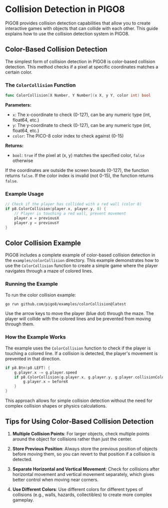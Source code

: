 # Collision Detection in PIGO8

PIGO8 provides collision detection capabilities that allow you to create interactive games with objects that can collide with each other. This guide explains how to use the collision detection system in PIGO8.

## Color-Based Collision Detection

The simplest form of collision detection in PIGO8 is color-based collision detection. This method checks if a pixel at specific coordinates matches a certain color.

### The `ColorCollision` Function

```go
func ColorCollision[X Number, Y Number](x X, y Y, color int) bool
```

**Parameters:**

- `x`: The x-coordinate to check (0-127), can be any numeric type (int, float64, etc.)
- `y`: The y-coordinate to check (0-127), can be any numeric type (int, float64, etc.)
- `color`: The PICO-8 color index to check against (0-15)

**Returns:**

- `bool`: `true` if the pixel at (x, y) matches the specified color, `false` otherwise

If the coordinates are outside the screen bounds (0-127), the function returns `false`.
If the color index is invalid (not 0-15), the function returns `false`.

### Example Usage

```go
// Check if the player has collided with a red wall (color 8)
if p8.ColorCollision(player.x, player.y, 8) {
    // Player is touching a red wall, prevent movement
    player.x = previousX
    player.y = previousY
}
```

## Color Collision Example

PIGO8 includes a complete example of color-based collision detection in the `examples/colorCollision` directory. This example demonstrates how to use the `ColorCollision` function to create a simple game where the player navigates through a maze of colored lines.

### Running the Example

To run the color collision example:

```bash
go run github.com/pigo8/examples/colorCollision@latest
```

Use the arrow keys to move the player (blue dot) through the maze. The player will collide with the colored lines and be prevented from moving through them.

### How the Example Works

The example uses the `ColorCollision` function to check if the player is touching a colored line. If a collision is detected, the player's movement is prevented in that direction.

```go
if p8.Btn(p8.LEFT) {
    g.player.x -= g.player.speed
    if p8.ColorCollision(g.player.x, g.player.y, g.player.collisionColor) {
        g.player.x = beforeX
    }
}
```

This approach allows for simple collision detection without the need for complex collision shapes or physics calculations.

## Tips for Using Color-Based Collision Detection

1. **Multiple Collision Points**: For larger objects, check multiple points around the object for collisions rather than just the center.

2. **Store Previous Position**: Always store the previous position of objects before moving them, so you can revert to that position if a collision is detected.

3. **Separate Horizontal and Vertical Movement**: Check for collisions after horizontal movement and vertical movement separately, which gives better control when moving near corners.

4. **Use Different Colors**: Use different colors for different types of collisions (e.g., walls, hazards, collectibles) to create more complex gameplay.
